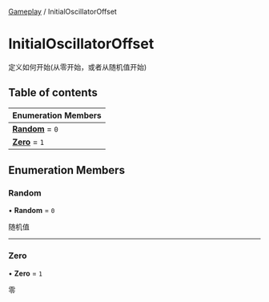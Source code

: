 [Gameplay](../groups/Gameplay.Gameplay.md) / InitialOscillatorOffset

# InitialOscillatorOffset <Badge type="tip" text="Enumeration" /> <Score text="InitialOscillatorOffset" />

定义如何开始(从零开始，或者从随机值开始)

## Table of contents

| Enumeration Members |
| :-----|
| **[Random](Gameplay.InitialOscillatorOffset.md#random)** = ``0`` <br> |
| **[Zero](Gameplay.InitialOscillatorOffset.md#zero)** = ``1`` <br> |

## Enumeration Members

### Random <Score text="Random" /> 

• **Random** = ``0``

随机值

___

### Zero <Score text="Zero" /> 

• **Zero** = ``1``

零
